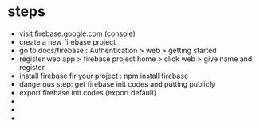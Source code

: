 # steps

* visit firebase.google.com (console)
* create a new firebase project
* go to docs/firebase : Authentication > web > getting started
* register web app > firebase project home > click web > give name and register
* install firebase fir your project : npm install firebase
* dangerous step: get firebase init codes and putting publicly
* export firebase init codes (export default)
* 
* 
* 